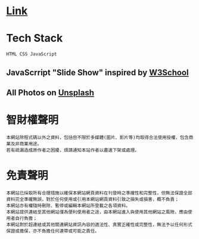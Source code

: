 # [Link](https://austin362667.github.io/)

Tech Stack
====
```
HTML CSS JavaScript
```
JavaScrript "Slide Show" inspired by [W3School](https://www.w3schools.com/howto/howto_js_slideshow.asp)
----
All Photos on [Unsplash](https://unsplash.com/license)
----

智財權聲明
====
```
本網站除程式碼以外之資料，包括但不限於多媒體(圖片、影片等)均取得合法使用授權，包含商業及非商業用途。
若有疏漏造成原作者之困擾，煩請通知本站作者以盡速下架或處理。
```

免責聲明
====
```
本網站已採取所有合理措施以確保本網站網頁資料在刊登時之準確性和完整性，但無法保證全部資料完全準確無誤，對於任何使用或引用本網站網頁資料引致之損失或損害，概不負責；
本網站亦有權隨時刪除、暫停或編輯本網站所登載之各項資料。
本網站提供連結至其他網站僅為便利使用者之途，由本網站進入與使用其他網站之風險，應由使用者自行負擔；
本網站對於超連結或其他關連網站資訊內容的適法性、真實正確性或完整性，無法予以任何形式保證或擔保，亦不負擔任何連帶或可能之責任。
```
